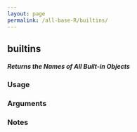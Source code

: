 ```yaml
---
layout: page
permalink: /all-base-R/builtins/
---
```


## __builtins__

#### _Returns the Names of All Built-in Objects_

### Usage

### Arguments

### Notes
